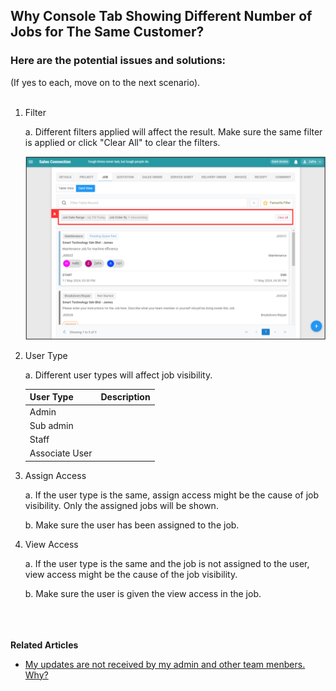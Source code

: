 ## Why Console Tab Showing Different Number of Jobs for The Same Customer?

### Here are the potential issues and solutions:
(If yes to each, move on to the next scenario).<br><br>

1. Filter<br>

   a. Different filters applied will affect the result. Make sure the same filter is applied or click "Clear All" to clear the filters.<br>

      <p align="center">
        <img src="img2/Different_Number_Jobs_For_Same_Customer_Step_1a.png" alt="Different Number Jobs for Same Custoemr Step 1a">
      </p>
    
2. User Type<br>
  
   a. Different user types will affect job visibility. <br>

      | User Type | Description |
      |-----------|-------------|
      | Admin |  |
      | Sub admin |  |
      | Staff |  |
      | Associate User |  |
     
3. Assign Access<br>

   a. If the user type is the same, assign access might be the cause of job visibility. Only the assigned jobs will be shown.<br>

   b. Make sure the user has been assigned to the job.<br>

4. View Access<br>

   a. If the user type is the same and the job is not assigned to the user, view access might be the cause of the job visibility.<br>

   b. Make sure the user is given the view access in the job.<br>
<br><br><br>

**Related Articles**<br>
- [My updates are not received by my admin and other team menbers. Why?](Updates_Not_Received_by_Team_Members.md)
